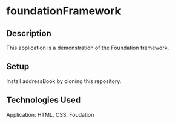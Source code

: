 # foundationFramework

## Description

This application is a demonstration of the Foundation framework.

## Setup

Install addressBook by cloning this repository.

## Technologies Used

Application: HTML, CSS, Foudation

